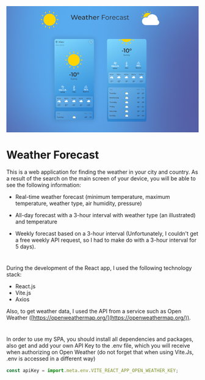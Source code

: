 ![Image alt](https://github.com/maxmotsyk/Weather_forecast/raw/main/public/img/ReadmyImg.jpg)

# Weather Forecast

This is a web application for finding the weather in your city and country. As a result of the search on the main screen of your device, you will be able to see the following information:

+ Real-time weather forecast (minimum temperature, maximum temperature, weather type, air humidity, pressure)
  
+ All-day forecast with a 3-hour interval with weather type (an illustrated) and temperature
  
+ Weekly forecast based on a 3-hour interval (Unfortunately, I couldn't get a free weekly API request, so I had to make do with a 3-hour interval for 5 days).
  
#
During the development of the React app, I used the following technology stack:

+ React.js
+ Vite.js
+ Axios
  
Also, to get weather data, I used the API from a service such as Open Weather ([https://openweathermap.org/](https://openweathermap.org/)).
#
In order to use my SPA, you should install all dependencies and packages, also get and add your own API Key to the .env file, which you will receive when authorizing on Open Weather (do not forget that when using Vite.Js, .env is accessed in a different way)

```js
const apiKey = import.meta.env.VITE_REACT_APP_OPEN_WEATHER_KEY;
```
